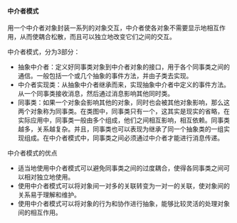 #### 中介者模式
用一个中介者对象封装一系列的对象交互，中介者使各对象不需要显示地相互作用，从而使耦合松散，而且可以独立地改变它们之间的交互。

中介者模式，分为3部分：
* 抽象中介者：定义好同事类对象到中介者对象的接口，用于各个同事类之间的通信。一般包括一个或几个抽象的事件方法，并由子类去实现。
* 中介者实现类：从抽象中介者继承而来，实现抽象中介者中定义的事件方法。从一个同事类接收消息，然后通过消息影响其他同时类。
* 同事类：如果一个对象会影响其他的对象，同时也会被其他对象影响，那么这两个对象称为同事类。在类图中，同事类只有一个，这其实是现实的省略，在实际应用中，同事类一般由多个组成，他们之间相互影响，相互依赖。同事类越多，关系越复杂。并且，同事类也可以表现为继承了同一个抽象类的一组实现组成。在中介者模式中，同事类之间必须通过中介者才能进行消息传递。



中介者模式的优点
* 适当地使用中介者模式可以避免同事类之间的过度耦合，使得各同事类之间可以相对独立地使用。
* 使用中介者模式可以将对象间一对多的关联转变为一对一的关联，使对象间的关系易于理解和维护。
* 使用中介者模式可以将对象的行为和协作进行抽象，能够比较灵活的处理对象间的相互作用。